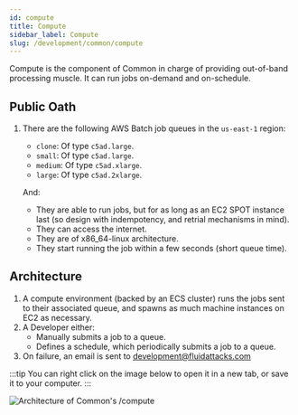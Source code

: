 ```yaml
---
id: compute
title: Compute
sidebar_label: Compute
slug: /development/common/compute
---
```


Compute is the component of Common
in charge of providing out-of-band processing muscle.
It can run jobs on-demand
and on-schedule.

## Public Oath

1. There are the following AWS Batch job queues in the `us-east-1` region:

   - `clone`: Of type `c5ad.large`.
   - `small`: Of type `c5ad.large`.
   - `medium`: Of type `c5ad.xlarge`.
   - `large`: Of type `c5ad.2xlarge`.

   And:

   - They are able to run jobs,
     but for as long as an EC2 SPOT instance last
     (so design with indempotency, and retrial mechanisms in mind).
   - They can access the internet.
   - They are of x86_64-linux architecture.
   - They start running the job within a few seconds (short queue time).

## Architecture

1. A compute environment (backed by an ECS cluster)
   runs the jobs sent to their associated queue,
   and spawns as much machine instances on EC2 as necessary.
1. A Developer either:
   - Manually submits a job to a queue.
   - Defines a schedule,
     which periodically submits a job to a queue.
1. On failure, an email is sent to development@fluidattacks.com

:::tip
You can right click on the image below
to open it in a new tab,
or save it to your computer.
:::

![Architecture of Common's /compute](./compute-arch.dot.svg)
